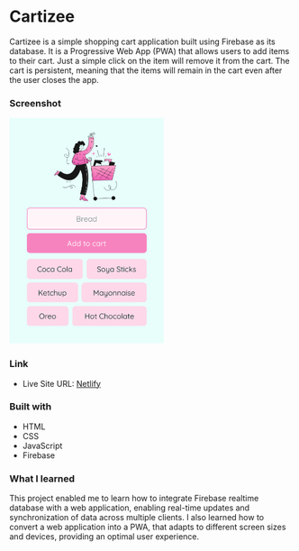 # Cartizee

Cartizee is a simple shopping cart application built using Firebase as its database. It is a Progressive Web App (PWA) that allows users to add items to their cart. Just a simple click on the item will remove it from the cart. The cart is persistent, meaning that the items will remain in the cart even after the user closes the app.

### Screenshot

<img src="assets/screenshot.png" height="400">

### Link

- Live Site URL: [Netlify](https://cartizee.netlify.app)

### Built with

- HTML
- CSS
- JavaScript
- Firebase

### What I learned

This project enabled me to learn how to integrate Firebase realtime database with a web application, enabling real-time updates and synchronization of data across multiple clients. I also learned how to convert a web application into a PWA, that adapts to different screen sizes and devices, providing an optimal user experience.

